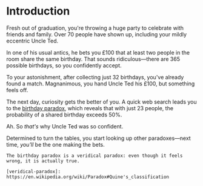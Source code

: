 # Introduction

Fresh out of graduation, you're throwing a huge party to celebrate with friends and family.
Over 70 people have shown up, including your mildly eccentric Uncle Ted.

In one of his usual antics, he bets you £100 that at least two people in the room share the same birthday.
That sounds ridiculous—there are 365 possible birthdays, so you confidently accept.

To your astonishment, after collecting just 32 birthdays, you've already found a match.
Magnanimous, you hand Uncle Ted his £100, but something feels off.

The next day, curiosity gets the better of you.
A quick web search leads you to the [birthday paradox][birthday-problem], which reveals that with just 23 people, the probability of a shared birthday exceeds 50%.

Ah. So _that's_ why Uncle Ted was so confident.

Determined to turn the tables, you start looking up other paradoxes—next time, _you'll_ be the one making the bets.

~~~~exercism/note
The birthday paradox is a veridical paradox: even though it feels wrong, it is actually true.

[veridical-paradox]: https://en.wikipedia.org/wiki/Paradox#Quine's_classification
~~~~

[birthday-problem]: https://en.wikipedia.org/wiki/Birthday_problem
